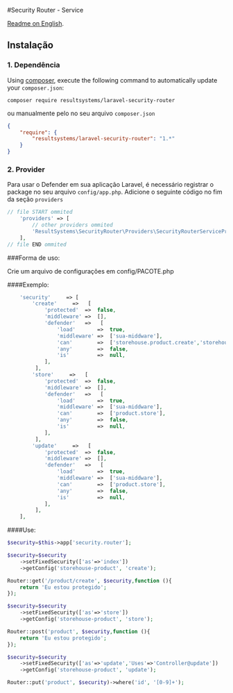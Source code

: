 #Security Router - Service

[Readme on English](https://github.com/resultsystems/laravel-security-router/blob/master/README.md).

## Instalação

### 1. Dependência

Using <a href="https://getcomposer.org/" target="_blank">composer</a>, execute the following command to automatically update your `composer.json`:

```shell
composer require resultsystems/laravel-security-router
```

ou manualmente pelo no seu arquivo `composer.json`

```json
{
    "require": {
        "resultsystems/laravel-security-router": "1.*"
    }
}
```

### 2. Provider

Para usar o Defender em sua aplicação Laravel, é necessário registrar o package no seu arquivo `config/app.php`. Adicione o seguinte código no fim da seção `providers`

```php
// file START ommited
    'providers' => [
        // other providers ommited
        'ResultSystems\SecurityRouter\Providers\SecurityRouterServiceProvider',
    ],
// file END ommited
```
###Forma de uso:

Crie um arquivo de configurações em config/PACOTE.php

####Exemplo:

```php
    'security'     => [
        'create'     =>   [
            'protected'  =>  false,
            'middleware' =>  [],
            'defender'   =>   [
                'load'       =>  true,
                'middleware' =>  ['sua-middware'],
                'can'        =>  ['storehouse.product.create','storehouse.product.store'],
                'any'        =>  false,
                'is'         =>  null,
            ],
         ],
        'store'     =>   [
            'protected'  =>  false,
            'middleware' =>  [],
            'defender'   =>   [
                'load'       =>  true,
                'middleware' =>  ['sua-middware'],
                'can'        =>  ['product.store'],
                'any'        =>  false,
                'is'         =>  null,
            ],
         ],
        'update'     =>   [
            'protected'  =>  false,
            'middleware' =>  [],
            'defender'   =>   [
                'load'       =>  true,
                'middleware' =>  ['sua-middware'],
                'can'        =>  ['product.store'],
                'any'        =>  false,
                'is'         =>  null,
            ],
         ],
    ],
```

####Use:

```php
$security=$this->app['security.router'];

$security=$security
    ->setFixedSecurity(['as'=>'index'])
    ->getConfig('storehouse-product', 'create');

Router::get('/product/create', $security,function (){
    return 'Eu estou protegido';
});

$security=$security
    ->setFixedSecurity(['as'=>'store'])
    ->getConfig('storehouse-product', 'store');

Router::post('product', $security,function (){
    return 'Eu estou protegido';
});

$security=$security
    ->setFixedSecurity(['as'=>'update','Uses'=>'Controller@update'])
    ->getConfig('storehouse-product', 'update');

Router::put('product', $security)->where('id', '[0-9]+');

```